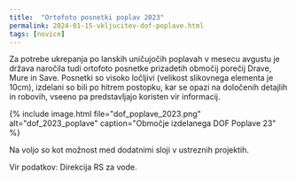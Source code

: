 ```yaml
---
title:  "Ortofoto posnetki poplav 2023"
permalink: 2024-01-15-vkljucitev-dof-poplave.html
tags: [novice]
---
```


Za potrebe ukrepanja po lanskih uničujočih poplavah v mesecu avgustu je država naročila tudi ortofoto posnetke prizadetih 
območij porečij Drave, Mure in Save. Posnetki so visoko ločljivi (velikost slikovnega elementa je 10cm), izdelani so bili po hitrem postopku, kar se opazi na določenih detajlih in robovih, vseeno pa
predstavljajo koristen vir informacij.

{% include image.html file="dof_poplave_2023.png" alt="dof_2023_poplave" caption="Območje izdelanega DOF Poplave 23" %}

Na voljo so kot možnost med dodatnimi sloji v ustreznih projektih.

Vir podatkov: Direkcija RS za vode.
